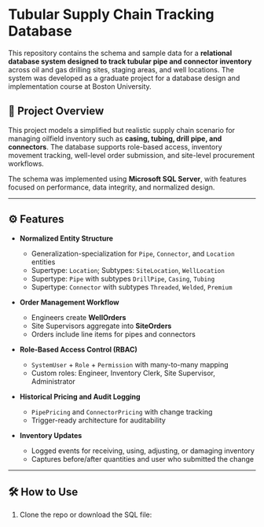 # Tubular Supply Chain Tracking Database

This repository contains the schema and sample data for a **relational database system designed to track tubular pipe and connector inventory** across oil and gas drilling sites, staging areas, and well locations. The system was developed as a graduate project for a database design and implementation course at Boston University.

## 📌 Project Overview

This project models a simplified but realistic supply chain scenario for managing oilfield inventory such as **casing, tubing, drill pipe, and connectors**. The database supports role-based access, inventory movement tracking, well-level order submission, and site-level procurement workflows.

The schema was implemented using **Microsoft SQL Server**, with features focused on performance, data integrity, and normalized design.

---

## ⚙️ Features

- **Normalized Entity Structure**  
  - Generalization-specialization for `Pipe`, `Connector`, and `Location` entities  
  - Supertype: `Location`; Subtypes: `SiteLocation`, `WellLocation`  
  - Supertype: `Pipe` with subtypes `DrillPipe`, `Casing`, `Tubing`  
  - Supertype: `Connector` with subtypes `Threaded`, `Welded`, `Premium`

- **Order Management Workflow**  
  - Engineers create **WellOrders**  
  - Site Supervisors aggregate into **SiteOrders**  
  - Orders include line items for pipes and connectors

- **Role-Based Access Control (RBAC)**  
  - `SystemUser` + `Role` + `Permission` with many-to-many mapping  
  - Custom roles: Engineer, Inventory Clerk, Site Supervisor, Administrator

- **Historical Pricing and Audit Logging**  
  - `PipePricing` and `ConnectorPricing` with change tracking  
  - Trigger-ready architecture for auditability

- **Inventory Updates**  
  - Logged events for receiving, using, adjusting, or damaging inventory  
  - Captures before/after quantities and user who submitted the change

---

## 🛠️ How to Use

1. Clone the repo or download the SQL file:
